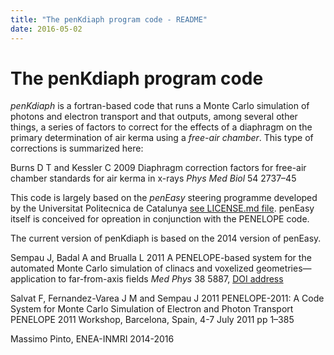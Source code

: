 ```yaml
---
title: "The penKdiaph program code - README"
date: 2016-05-02
---
```


# The penKdiaph program code

_penKdiaph_ is a fortran-based code that runs a Monte Carlo simulation of photons and electron transport and that outputs, among several other things, a series of factors to correct for the effects of a diaphragm on the primary determination of air kerma using a _free-air chamber_. This type of corrections is summarized here:

Burns D T and Kessler C 2009 Diaphragm correction factors for free-air chamber standards for air kerma in x-rays *Phys Med Biol* 54 2737–45

This code is largely based on the _penEasy_ steering programme developed by the Universitat Politecnica de Catalunya [see LICENSE.md file](LICENSE.md). penEasy itself is conceived for opreation in conjunction with the PENELOPE code.

The current version of penKdiaph is based on the 2014 version of penEasy.

Sempau J, Badal A and Brualla L 2011 A PENELOPE-based system for the automated Monte Carlo simulation of clinacs and voxelized geometries—application to far-from-axis fields *Med Phys* 38 5887, [DOI address](http://dx.doi.org/10.1118/1.3643029)

Salvat F, Fernandez-Varea J M and Sempau J 2011 PENELOPE-2011: A Code System for Monte Carlo Simulation of Electron and Photon Transport PENELOPE 2011 Workshop, Barcelona, Spain, 4-7 July 2011 pp 1–385

Massimo Pinto, ENEA-INMRI 2014-2016

